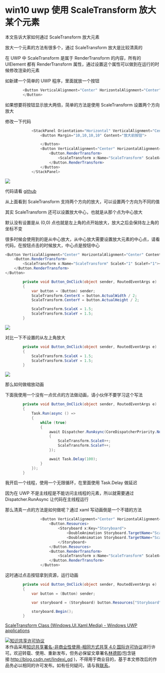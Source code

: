 # win10 uwp 使用 ScaleTransform 放大某个元素

本文告诉大家如何通过 ScaleTransform 放大元素

放大一个元素的方法有很多个，通过 ScaleTransform 放大是比较清真的

<!--more-->
<!-- CreateTime:2020/3/5 9:26:17 -->

<!-- csdn -->

在 UWP 中 ScaleTransform 是属于 RenderTransform 的内容，所有的 UIElement 都有 RenderTransform 属性，通过设置这个属性可以做到在运行的时候修改渲染的元素

如新建一个简单的 UWP 程序，里面就放一个按钮

```csharp
        <Button VerticalAlignment="Center" HorizontalAlignment="Center" Content="Click" Click="Button_OnClick">
        </Button>
```

如果想要将按钮显示放大两倍，简单的方法是使用 ScaleTransform 设置两个方向放大

修改一下代码

```csharp
            <StackPanel Orientation="Horizontal" VerticalAlignment="Center" HorizontalAlignment="Center">
                <Button Margin="10,10,10,10" Content="放大前按钮">

                </Button>
                <Button VerticalAlignment="Center" HorizontalAlignment="Center" Content="放大的按钮">
                    <Button.RenderTransform>
                        <ScaleTransform x:Name="ScaleTransform" ScaleX="2" ScaleY="2"></ScaleTransform>
                    </Button.RenderTransform>
                </Button>
            </StackPanel>
```

<!-- ![](image/win10 uwp 使用 ScaleTransform 放大某个元素/win10 uwp 使用 ScaleTransform 放大某个元素0.png) -->

![](http://image.acmx.xyz/lindexi%2F2019313172057692)

代码请看 [github](https://github.com/lindexi/lindexi_gd/tree/2c00ce47ec76474b95953bbfc17e286d9938d534/HearqicalbasteKajalltearfearnahir)

从上面看到 ScaleTransform 支持两个方向的放大，可以设置两个方向为不同的值

其实 ScaleTransform 还可以设置放大中心，也就是从那个点为中心放大

默认没有设置是从 (0,0) 点也就是左上角的点开始放大，放大之后会保持左上角的坐标不变

很多时候会使用到的是从中心放大，从中心放大需要设置放大元素的中心点，请看代码，在按钮点击的时候放大，中心点是按钮中心

```csharp
<Button VerticalAlignment="Center" HorizontalAlignment="Center" Content="放大的按钮" Click="Button_OnClick">
    <Button.RenderTransform>
        <ScaleTransform x:Name="ScaleTransform" ScaleX="1" ScaleY="1"></ScaleTransform>
    </Button.RenderTransform>
</Button>
```

```csharp
        private void Button_OnClick(object sender, RoutedEventArgs e)
        {
            var button = (Button) sender;
            ScaleTransform.CenterX = button.ActualWidth / 2;
            ScaleTransform.CenterY = button.ActualHeight / 2;

            ScaleTransform.ScaleX = 1.5;
            ScaleTransform.ScaleY = 1.5;
        }
```
<!-- ![](image/win10 uwp 使用 ScaleTransform 放大某个元素/中心放大.gif) -->

![](http://image.acmx.xyz/lindexi%2F2019313174718402)

对比一下不设置的从左上角放大


```csharp
        private void Button_OnClick(object sender, RoutedEventArgs e)
        {
            ScaleTransform.ScaleX = 1.5;
            ScaleTransform.ScaleY = 1.5;
        }
```


![](http://image.acmx.xyz/lindexi%2F2019313174957992)

那么如何做缩放动画

下面我使用一个没有一点优点的方法做动画，请小伙伴不要学习这个写法

```csharp
        private void Button_OnClick(object sender, RoutedEventArgs e)
        {
            Task.Run(async () =>
            {
                while (true)
                {
                    await Dispatcher.RunAsync(CoreDispatcherPriority.Normal, () =>
                    {
                        ScaleTransform.ScaleX++;
                        ScaleTransform.ScaleY++;
                    });

                    await Task.Delay(100);
                }
            });
        }
```

我开启一个线程，使用一个无限循环，在里面使用 Task.Delay 做延迟

因为在 UWP 不是主线程是不能访问主线程的元素，所以就需要通过 Dispatcher.RunAsync 让代码在主线程运行

那么清真一点的方法是如何做呢？通过 xaml 写动画倒是一个不错的方法

```csharp
                <Button VerticalAlignment="Center" HorizontalAlignment="Center" Content="放大的按钮" Click="Button_OnClick">
                    <Button.Resources>
                        <Storyboard x:Key="Storyboard">
                            <DoubleAnimation Storyboard.TargetName="ScaleTransform" Storyboard.TargetProperty="ScaleX" To="1.5" Duration="0:0:1"></DoubleAnimation>
                            <DoubleAnimation Storyboard.TargetName="ScaleTransform" Storyboard.TargetProperty="ScaleY" To="1.5" Duration="0:0:1"></DoubleAnimation>
                        </Storyboard>
                    </Button.Resources>
                    <Button.RenderTransform>
                        <ScaleTransform x:Name="ScaleTransform" ScaleX="1" ScaleY="1"></ScaleTransform>
                    </Button.RenderTransform>
                </Button>
```

这时通过点击按钮拿到资源，运行动画

```csharp
        private void Button_OnClick(object sender, RoutedEventArgs e)
        {
            var button = (Button) sender;

            var storyboard = (Storyboard) button.Resources["Storyboard"];

            storyboard.Begin();
        }
```

[ScaleTransform Class (Windows.UI.Xaml.Media) - Windows UWP applications](https://docs.microsoft.com/en-us/uwp/api/windows.ui.xaml.media.scaletransform )

<a rel="license" href="http://creativecommons.org/licenses/by-nc-sa/4.0/"><img alt="知识共享许可协议" style="border-width:0" src="https://i.creativecommons.org/l/by-nc-sa/4.0/88x31.png" /></a><br />本作品采用<a rel="license" href="http://creativecommons.org/licenses/by-nc-sa/4.0/">知识共享署名-非商业性使用-相同方式共享 4.0 国际许可协议</a>进行许可。欢迎转载、使用、重新发布，但务必保留文章署名[林德熙](http://blog.csdn.net/lindexi_gd)(包含链接:http://blog.csdn.net/lindexi_gd )，不得用于商业目的，基于本文修改后的作品务必以相同的许可发布。如有任何疑问，请与我[联系](mailto:lindexi_gd@163.com)。
